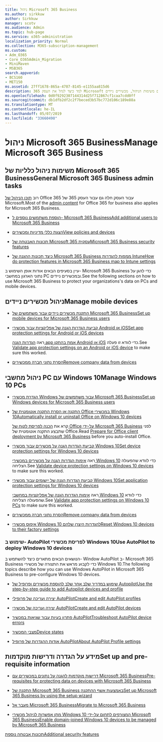 ```yaml
---
title: ניהול Microsoft 365 Business
ms.author: sirkkuw
author: Sirkkuw
manager: scotv
ms.audience: Admin
ms.topic: hub-page
ms.service: o365-administration
localization_priority: Normal
ms.collection: M365-subscription-management
ms.custom:
- Adm_O365
- Core_O365Admin_Migration
- MiniMaven
- MSB365
search.appverid:
- BCS160
- MET150
ms.assetid: 27ff1678-865a-4707-8145-e1155aa815d6
description: למד כיצד לנהל את העסק 365 Microsoft הקשורים משימות הניהול, מכשירים ניידים, Windows 10PCs ומשימות רבות כאלה.
ms.openlocfilehash: 0d0f9292307144314d25f712867cf1caa7cdd0ff
ms.sourcegitcommit: db1dfb2df2c2f7beced3b57bc772d106c189e88a
ms.translationtype: MT
ms.contentlocale: he-IL
ms.lasthandoff: 05/07/2019
ms.locfileid: "33660498"
---
```

# <a name="manage-microsoft-365-business"></a><span data-ttu-id="54bd6-103">ניהול Microsoft 365 Business</span><span class="sxs-lookup"><span data-stu-id="54bd6-103">Manage Microsoft 365 Business</span></span>

## <a name="general-microsoft-365-business-admin-tasks"></a><span data-ttu-id="54bd6-104">משימות ניהול כלליות של Microsoft 365 Business</span><span class="sxs-lookup"><span data-stu-id="54bd6-104">General Microsoft 365 Business admin tasks</span></span>

<span data-ttu-id="54bd6-105">רוב [תוכן הניהול של](/Office365/Admin/admin-home.md) Office 365 עבור העסק חלה גם עבור העסק 365 של Microsoft.</span><span class="sxs-lookup"><span data-stu-id="54bd6-105">Most of the [admin content](/Office365/Admin/admin-home.md) for Office 365 for business also applies for Microsoft 365 Business.</span></span>

- [<span data-ttu-id="54bd6-106">הוספת משתמשים נוספים ל- Microsoft 365 Business</span><span class="sxs-lookup"><span data-stu-id="54bd6-106">Add additional users to Microsoft 365 Business</span></span>](add-users-m365b.md)
    
- [<span data-ttu-id="54bd6-107">הצגת כללי מדיניות ומכשירים</span><span class="sxs-lookup"><span data-stu-id="54bd6-107">View policies and devices</span></span>](view-policies-and-devices.md)
    
- [<span data-ttu-id="54bd6-108">תכונות האבטחה של Microsoft 365 עסקית</span><span class="sxs-lookup"><span data-stu-id="54bd6-108">Microsoft 365 Business security features</span></span>](security-features.md)
    
- [<span data-ttu-id="54bd6-109">כיצד תכונות ההגנה של Microsoft 365 Business ממפות להגדרות Intune</span><span class="sxs-lookup"><span data-stu-id="54bd6-109">How do protection features in Microsoft 365 Business map to Intune settings</span></span>](map-protection-features-to-intune-settings.md)
    
<span data-ttu-id="54bd6-110">עיין בסעיפים הבאים אודות אופן השימוש ב- Microsoft 365 Business כדי להגן על נתוני הארגון במחשבי PC ובמכשירים ניידים.</span><span class="sxs-lookup"><span data-stu-id="54bd6-110">See the following sections on how to use Microsoft 365 Business to protect your organizations's data on PCs and mobile devices.</span></span>
  
## <a name="manage-mobile-devices"></a><span data-ttu-id="54bd6-111">ניהול מכשירים ניידים</span><span class="sxs-lookup"><span data-stu-id="54bd6-111">Manage mobile devices</span></span>

- [<span data-ttu-id="54bd6-112">התקנת מכשירים ניידים עבור משתמשים של Microsoft 365 Business</span><span class="sxs-lookup"><span data-stu-id="54bd6-112">Set up mobile devices for Microsoft 365 Business users</span></span>](set-up-mobile-devices.md)
    
- [<span data-ttu-id="54bd6-113">קביעת הגדרות הגנה של אפליקציות עבור מכשירי Android או iOS</span><span class="sxs-lookup"><span data-stu-id="54bd6-113">Set app protection settings for Android or iOS devices</span></span>](app-protection-settings-for-android-and-ios.md)
    
    <span data-ttu-id="54bd6-114">ראה [הגדרות הגנה app אמת בהתקן Android או iOS](validate-settings-on-android-or-ios.md) כדי לוודא זו פעלה.</span><span class="sxs-lookup"><span data-stu-id="54bd6-114">See [Validate app protection settings on an Android or iOS device](validate-settings-on-android-or-ios.md) to make sure this worked.</span></span> 
    
- [<span data-ttu-id="54bd6-115">הסרת נתוני חברה ממכשירים</span><span class="sxs-lookup"><span data-stu-id="54bd6-115">Remove company data from devices</span></span>](remove-company-data.md)
    
## <a name="manage-windows-10-pcs"></a><span data-ttu-id="54bd6-116">ניהול מחשבי PC עם Windows 10</span><span class="sxs-lookup"><span data-stu-id="54bd6-116">Manage Windows 10 PCs</span></span>

- [<span data-ttu-id="54bd6-117">הגדרת מכשירי Windows עבור משתמשים של Microsoft 365 Business</span><span class="sxs-lookup"><span data-stu-id="54bd6-117">Set up Windows devices for Microsoft 365 Business users</span></span>](set-up-windows-devices.md)
    
- [<span data-ttu-id="54bd6-118">התקנה או הסרת התקנה אוטומטית של Office במכשירי Windows 10</span><span class="sxs-lookup"><span data-stu-id="54bd6-118">Automatically install or uninstall Office on Windows 10 devices</span></span>](auto-install-or-uninstall-office.md)
    
    <span data-ttu-id="54bd6-119">קרא את [הכנה לפריסת לקוח של Office על-ידי Microsoft 365 Business](prepare-for-office-client-deployment.md) לפני שתבצע התקנה אוטומטית של Office.</span><span class="sxs-lookup"><span data-stu-id="54bd6-119">Read [Prepare for Office client deployment by Microsoft 365 Business](prepare-for-office-client-deployment.md) before you auto-install Office.</span></span> 
    
- [<span data-ttu-id="54bd6-120">קביעת הגדרות הגנה על מכשירים עבור מכשירי Windows 10</span><span class="sxs-lookup"><span data-stu-id="54bd6-120">Set device protection settings for Windows 10 devices</span></span>](protection-settings-for-windows-10-pcs.md)
    
    <span data-ttu-id="54bd6-121">ראה [אימות הגדרות הגנה על מכשירים במכשירי Windows 10](validate-settings-on-windows-10-pcs.md) כדי לוודא שהפעולה הצליחה.</span><span class="sxs-lookup"><span data-stu-id="54bd6-121">See [Validate device protection settings on Windows 10 devices](validate-settings-on-windows-10-pcs.md) to make sure this worked.</span></span> 
    
- [<span data-ttu-id="54bd6-122">קביעת הגדרות הגנה של יישומים עבור מכשירי Windows 10</span><span class="sxs-lookup"><span data-stu-id="54bd6-122">Set application protection settings for Windows 10 devices</span></span>](protection-settings-for-windows-10-devices.md)
    
    <span data-ttu-id="54bd6-123">ראה [אימות הגדרות הגנה של אפליקציות במחשבי Windows 10](validate-protection-settings-on-windows-10-pcs.md) כדי לוודא שהפעולה הצליחה.</span><span class="sxs-lookup"><span data-stu-id="54bd6-123">See [Validate app protection settings on Windows 10 PCs](validate-protection-settings-on-windows-10-pcs.md) to make sure this worked.</span></span> 
    
- [<span data-ttu-id="54bd6-124">הסרת נתוני חברה ממכשירים</span><span class="sxs-lookup"><span data-stu-id="54bd6-124">Remove company data from devices</span></span>](remove-company-data.md)
    
- [<span data-ttu-id="54bd6-125">איפוס מכשירי Windows 10 להגדרות היצרן שלהם</span><span class="sxs-lookup"><span data-stu-id="54bd6-125">Reset Windows 10 devices to their factory settings</span></span>](reset-devices-to-factory-settings.md)
    
### <a name="use-autopilot-to-deploy-windows-10-devices"></a><span data-ttu-id="54bd6-126">שימוש ב- AutoPilot לפריסת מכשירי Windows 10</span><span class="sxs-lookup"><span data-stu-id="54bd6-126">Use AutoPilot to deploy Windows 10 devices</span></span>

<span data-ttu-id="54bd6-127">הנושאים הבאים מתארים כיצד להשתמש ב- Window AutoPilot ב- Microsoft 365 Business כדי לקבוע מראש את התצורה של מכשירי Windows 10.</span><span class="sxs-lookup"><span data-stu-id="54bd6-127">The following topics describe how you can use Windows AutoPilot in Microsoft 365 Business to pre-configure Windows 10 devices.</span></span>
  
- [<span data-ttu-id="54bd6-128">שימוש במדריך שלב אחר שלב להוספת מכשירים ופרופיל של Autopilot</span><span class="sxs-lookup"><span data-stu-id="54bd6-128">Use the step-by-step guide to add Autopilot devices and profile</span></span>](add-autopilot-devices-and-profile.md)
    
- [<span data-ttu-id="54bd6-129">יצירה ועריכה של פרופילי AutoPilot</span><span class="sxs-lookup"><span data-stu-id="54bd6-129">Create and edit AutoPilot profiles</span></span>](create-and-edit-autopilot-profiles.md)
    
- [<span data-ttu-id="54bd6-130">יצירה ועריכה של מכשירי AutoPilot</span><span class="sxs-lookup"><span data-stu-id="54bd6-130">Create and edit AutoPilot devices</span></span>](create-and-edit-autopilot-devices.md)
    
- [<span data-ttu-id="54bd6-131">פתרון בעיות עבור שגיאות במכשיר AutoPilot</span><span class="sxs-lookup"><span data-stu-id="54bd6-131">Troubleshoot AutoPilot device errors</span></span>](troubleshoot-autopilot-errors.md)
    
- [<span data-ttu-id="54bd6-132">מצבי המכשיר</span><span class="sxs-lookup"><span data-stu-id="54bd6-132">Device states</span></span>](device-states.md)
    
- [<span data-ttu-id="54bd6-133">אודות ההגדרות של פרופיל AutoPilot</span><span class="sxs-lookup"><span data-stu-id="54bd6-133">About AutoPilot Profile settings</span></span>](autopilot-profile-settings.md)
    
## <a name="set-up-and-pre-requisite-information"></a><span data-ttu-id="54bd6-134">מידע על הגדרה ודרישות מוקדמות</span><span class="sxs-lookup"><span data-stu-id="54bd6-134">Set up and pre-requisite information</span></span>

- [<span data-ttu-id="54bd6-135">דרישות מוקדמות להגנה על נתונים במכשירים עם Microsoft 365 Business</span><span class="sxs-lookup"><span data-stu-id="54bd6-135">Pre-requisites for protecting data on devices with Microsoft 365 Business</span></span>](pre-requisites-for-data-protection.md)
    
- [<span data-ttu-id="54bd6-136">התקנה של Microsoft 365 Business באמצעות אשף ההתקנה</span><span class="sxs-lookup"><span data-stu-id="54bd6-136">Set up Microsoft 365 Business by using the setup wizard</span></span>](set-up.md)
    
- [<span data-ttu-id="54bd6-137">מעבר אל Microsoft 365 Business</span><span class="sxs-lookup"><span data-stu-id="54bd6-137">Migrate to Microsoft 365 Business</span></span>](migrate-to-microsoft-365-business.md)
    
- [<span data-ttu-id="54bd6-138">מתן אפשרות לניהול מכשירי Windows 10 המצורפים לתחום על-ידי Microsoft 365 Business</span><span class="sxs-lookup"><span data-stu-id="54bd6-138">Enable domain-joined Windows 10 devices to be managed by Microsoft 365 Business</span></span>](manage-windows-devices.md)
    
[<span data-ttu-id="54bd6-139">תכונות אבטחה נוספת</span><span class="sxs-lookup"><span data-stu-id="54bd6-139">Additional security features</span></span>](security-features.md#additional-security-features)
    

  

